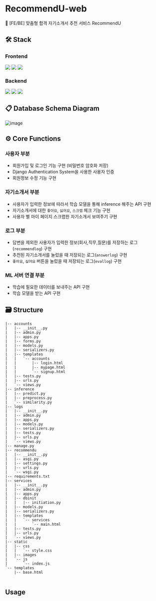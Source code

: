 # RecommendU-web
🎯 [FE/BE] 맞춤형 합격 자기소개서 추천 서비스 RecommendU

## 🛠 Stack
### Frontend
<img src="https://img.shields.io/badge/JavaScript-F7DF1E?style=flat-square&logo=JavaScript&logoColor=white"> <img src="https://img.shields.io/badge/HTML5-E34F26?style=flat-square&logo=HTML5&logoColor=white"> <img src="https://img.shields.io/badge/CSS3-1572B6?style=flat-square&logo=CSS3&logoColor=white">

### Backend
<img src="https://img.shields.io/badge/Python-3776AB?style=flat-square&logo=Python&logoColor=white"> <img src="https://img.shields.io/badge/Django-092E20?style=flat-square&logo=Django&logoColor=white"> <img src="https://img.shields.io/badge/MySQL-4479A1?style=flat-square&logo=MySQL&logoColor=white">

## 📋 Database Schema Diagram
![image](https://user-images.githubusercontent.com/46878756/217413934-be4973f7-1273-43ea-beb1-4ea817d8219a.png)

## ⚙ Core Functions
### 사용자 부분
  - 회원가입 및 로그인 기능 구현 (비밀번호 암호화 저장)
  - Django Authentication System을 사용한 사용자 인증
  - 회원정보 수정 기능 구현
### 자기소개서 부분
  - 사용자가 입력한 정보에 따라서 학습 모델을 통해 inference 해주는 API 구현
  - 자기소개서에 대한 `좋아요`, `싫어요`, `스크랩` 체크 기능 구현
  - 사용자 별 마이 페이지 스크랩한 자기소개서 보여주기 구현
### 로그 부분
  - 답변을 제외한 사용자가 입력한 정보(회사,직무,질문)를 저장하는 로그(`recommendlog`) 구현
  - 추천된 자기소개서를 눌렀을 때 저장되는 로그(`answerlog`) 구현
  - `좋아요`, `싫어요` 버튼을 눌렀을 때 저장되는 로그(`evallog`) 구현
### ML 서버 연결 부분
  - 학습에 필요한 데이터를 보내주는 API 구현
  - 학습 모델을 받는 API 구현
  
## 🗃 Structure
```
|-- accounts
|   |-- __init__.py
|   |-- admin.py
|   |-- apps.py
|   |-- forms.py
|   |-- models.py
|   |-- serializers.py
|   |-- templates
|   |   `-- accounts
|   |       |-- login.html
|   |       |-- mypage.html
|   |       `-- signup.html
|   |-- tests.py
|   |-- urls.py
|   `-- views.py
|-- inference
|   |-- predict.py
|   |-- preprocess.py
|   `-- similarity.py
|-- logs
|   |-- __init__.py
|   |-- admin.py
|   |-- apps.py
|   |-- models.py
|   |-- serializers.py
|   |-- tests.py
|   |-- urls.py
|   `-- views.py
|-- manage.py
|-- recommendu
|   |-- __init__.py
|   |-- asgi.py
|   |-- settings.py
|   |-- urls.py
|   `-- wsgi.py
|-- requirements.txt
|-- services
|   |-- __init__.py
|   |-- admin.py
|   |-- apps.py
|   |-- dbinit
|   |   |-- initiation.py
|   |-- models.py
|   |-- serializers.py
|   |-- templates
|   |   `-- services
|   |       `-- main.html
|   |-- tests.py
|   |-- urls.py
|   `-- views.py
|-- static
|   |-- css
|   |   `-- style.css
|   |-- images
|   `-- js
|       `-- index.js
`-- templates
    |-- base.html
   
```

## Usage
